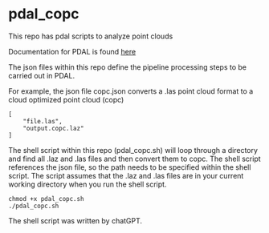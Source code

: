 # pdal_copc
This repo has pdal scripts to analyze point clouds

Documentation for PDAL is found [here](https://pdal.io/en/2.5.2)

The json files within this repo define the pipeline processing steps to be carried out in PDAL. 

For example, the json file copc.json converts a .las point cloud format to a cloud optimized point cloud (copc)

```
[
    "file.las",
    "output.copc.laz"
]
```

The shell script within this repo (pdal_copc.sh) will loop through a directory and find all .laz and .las files and then convert them to copc. The shell script references the json file, so the path needs to be specified within the shell script. The script assumes that the .laz and .las files are in your current working directory when you run the shell script. 

```
chmod +x pdal_copc.sh
./pdal_copc.sh
```

The shell script was written by chatGPT. 
